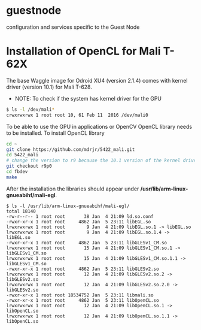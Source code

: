 # guestnode
configuration and services specific to the Guest Node

# Installation of OpenCL for Mali T-62X

The base Waggle image for Odroid XU4 (version 2.1.4) comes with kernel driver (version 10.1) for Mali T-628. 

* NOTE: To check if the system has kernel driver for the GPU
```bash
$ ls -l /dev/mali*
crwxrwxrwx 1 root root 10, 61 Feb 11  2016 /dev/mali0
```

To be able to use the GPU in applications or OpenCV OpenCL library needs to be installed. To install OpenCL library

```bash
cd ~
git clone https://github.com/mdrjr/5422_mali.git
cd 5422_mali
# change the version to r9 because the 10.1 version of the kernel driver is not compatible with r14, which is the latest
git checkout r9p0
cd fbdev
make
```

After the installation the libraries should appear under __/usr/lib/arm-linux-gnueabihf/mali-egl__.
```
$ ls -l /usr/lib/arm-linux-gnueabihf/mali-egl/
total 18140
-rw-r--r-- 1 root root       38 Jan  4 21:09 ld.so.conf
-rwxr-xr-x 1 root root     4862 Jan  5 23:11 libEGL.so
lrwxrwxrwx 1 root root        9 Jan  4 21:09 libEGL.so.1 -> libEGL.so
lrwxrwxrwx 1 root root        9 Jan  4 21:09 libEGL.so.1.4 -> libEGL.so
-rwxr-xr-x 1 root root     4862 Jan  5 23:11 libGLESv1_CM.so
lrwxrwxrwx 1 root root       15 Jan  4 21:09 libGLESv1_CM.so.1 -> libGLESv1_CM.so
lrwxrwxrwx 1 root root       15 Jan  4 21:09 libGLESv1_CM.so.1.1 -> libGLESv1_CM.so
-rwxr-xr-x 1 root root     4862 Jan  5 23:11 libGLESv2.so
lrwxrwxrwx 1 root root       12 Jan  4 21:09 libGLESv2.so.2 -> libGLESv2.so
lrwxrwxrwx 1 root root       12 Jan  4 21:09 libGLESv2.so.2.0 -> libGLESv2.so
-rwxr-xr-x 1 root root 18534752 Jan  5 23:11 libmali.so
-rwxr-xr-x 1 root root     4862 Jan  5 23:11 libOpenCL.so
lrwxrwxrwx 1 root root       12 Jan  4 21:09 libOpenCL.so.1 -> libOpenCL.so
lrwxrwxrwx 1 root root       12 Jan  4 21:09 libOpenCL.so.1.1 -> libOpenCL.so
```
